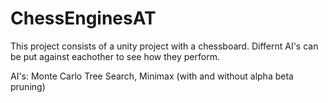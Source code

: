 # ChessEnginesAT

This project consists of a unity project with a chessboard. Differnt AI's can be put against eachother to see how they perform.

AI's:
Monte Carlo Tree Search,
Minimax (with and without alpha beta pruning)
